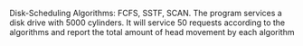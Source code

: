 Disk-Scheduling Algorithms: FCFS, SSTF, SCAN.
The program services a disk drive with 5000 cylinders.
It will service 50 requests according to the algorithms and report the total amount of head movement by each algorithm

